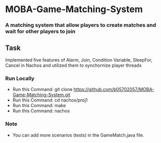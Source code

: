 # MOBA-Game-Matching-System

### A matching system that allow players to create matches and wait for other players to join

## Task
Implemented five features of Alarm, Join, Condition Variable, SleepFor, Cancel in Nachos and utilized them to synchornize player threads

### Run Locally
* Run this Command: git clone https://github.com/b05702057/MOBA-Game-Matching-System.git
* Run this Command: cd nachos/proj1
* Run this Command: make
* Run this Command: nachos

### Note
* You can add more scenarios (tests) in the GameMatch.java file.
